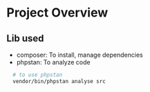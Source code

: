 # Project Overview
## Lib used
- composer: To install, manage dependencies
- phpstan: To analyze code
```sh
  # to use phpstan
  vendor/bin/phpstan analyse src 
```
